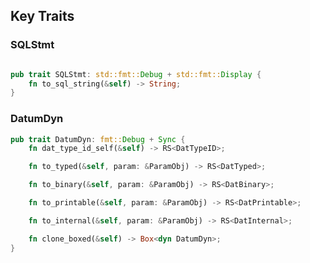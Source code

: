 ## Key Traits

### SQLStmt

```rust

pub trait SQLStmt: std::fmt::Debug + std::fmt::Display {
    fn to_sql_string(&self) -> String;
}
```

### DatumDyn

<!--
quote_begin
content="[DatumDyn](../../mudu/src/tuple/datum.rs#L22-L34)"
lang="rust"
-->
```rust
pub trait DatumDyn: fmt::Debug + Sync {
    fn dat_type_id_self(&self) -> RS<DatTypeID>;

    fn to_typed(&self, param: &ParamObj) -> RS<DatTyped>;

    fn to_binary(&self, param: &ParamObj) -> RS<DatBinary>;

    fn to_printable(&self, param: &ParamObj) -> RS<DatPrintable>;

    fn to_internal(&self, param: &ParamObj) -> RS<DatInternal>;

    fn clone_boxed(&self) -> Box<dyn DatumDyn>;
}
```
<!--quote_end-->